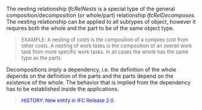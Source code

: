 ﻿The nesting relationship _IfcRelNests_ is a special type of the general composition/decomposition (or whole/part) relationship _IfcRelDecomposes_. The nesting relationship can be applied to all subtypes of object, however it requires both the whole and the part to be of the same object type.

> <font size="-1">EXAMPLE: A nesting of costs is the composition
		of a complex cost from other costs. A nesting of work tasks is the composition
		of an overall work task from more specific work tasks. In all cases the whole
		has the same type as the parts.</font>

Decompositions imply a dependency, i.e. the definition of the whole depends on the definition of the parts and the parts depend on the existence of the whole. The behavior that is implied from the dependency has to be established inside the applications.

> <font color="#0000FF" size="-1">HISTORY: New entity in IFC Release
		  2.0.</font>
>
